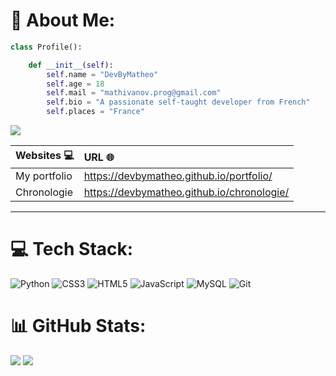 # 💫 About Me:
```python
class Profile():

    def __init__(self):
        self.name = "DevByMatheo"
        self.age = 18
        self.mail = "mathivanov.prog@gmail.com"
        self.bio = "A passionate self-taught developer from French"
        self.places = "France"
```

<img src="https://media.giphy.com/media/NPXkCN2FutVO1Nt4P9/giphy.gif">

| Websites 💻 | URL 🌐 |
| -------------- | :--------- |
| My portfolio | https://devbymatheo.github.io/portfolio/   |
| Chronologie  | https://devbymatheo.github.io/chronologie/ |
---

# 💻 Tech Stack:
![Python](https://img.shields.io/badge/python-3670A0?style=for-the-badge&logo=python&logoColor=ffdd54) ![CSS3](https://img.shields.io/badge/css3-%231572B6.svg?style=for-the-badge&logo=css3&logoColor=white) ![HTML5](https://img.shields.io/badge/html5-%23E34F26.svg?style=for-the-badge&logo=html5&logoColor=white) ![JavaScript](https://img.shields.io/badge/javascript-%23323330.svg?style=for-the-badge&logo=javascript&logoColor=%23F7DF1E) ![MySQL](https://img.shields.io/badge/mysql-4479A1.svg?style=for-the-badge&logo=mysql&logoColor=white) ![Git](https://img.shields.io/badge/git-%23F05033.svg?style=for-the-badge&logo=git&logoColor=white)

# 📊 GitHub Stats:
![](https://github-readme-stats.vercel.app/api?username=DevByMatheo&theme=dark&hide_border=false&include_all_commits=false&count_private=false)
![](https://github-readme-stats.vercel.app/api/top-langs/?username=DevByMatheo&theme=dark&hide_border=false&include_all_commits=false&count_private=false&layout=compact)
